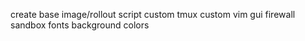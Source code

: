 create base image/rollout script
custom tmux
custom vim
gui
firewall
sandbox
fonts
background
colors

